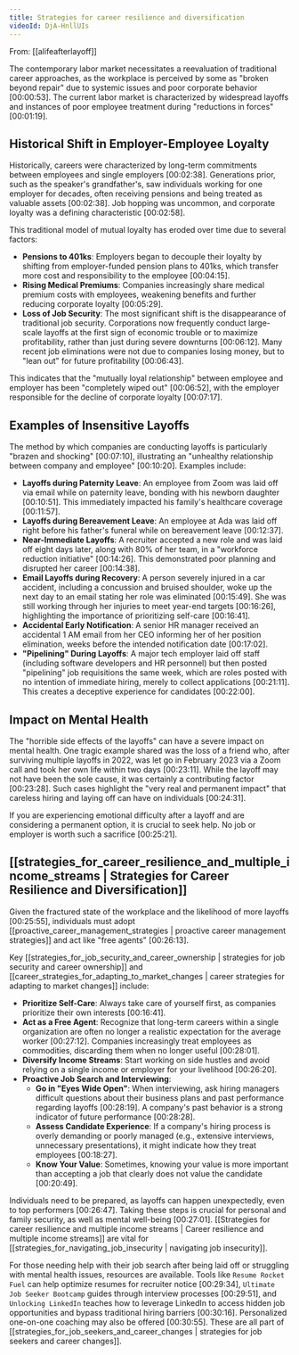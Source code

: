```yaml
---
title: Strategies for career resilience and diversification
videoId: DjA-HnllUIs
---
```


From: [[alifeafterlayoff]] <br/> 

The contemporary labor market necessitates a reevaluation of traditional career approaches, as the workplace is perceived by some as "broken beyond repair" due to systemic issues and poor corporate behavior <a class="yt-timestamp" data-t="00:00:53">[00:00:53]</a>. The current labor market is characterized by widespread layoffs and instances of poor employee treatment during "reductions in forces" <a class="yt-timestamp" data-t="00:01:19">[00:01:19]</a>.

## Historical Shift in Employer-Employee Loyalty

Historically, careers were characterized by long-term commitments between employees and single employers <a class="yt-timestamp" data-t="00:02:38">[00:02:38]</a>. Generations prior, such as the speaker's grandfather's, saw individuals working for one employer for decades, often receiving pensions and being treated as valuable assets <a class="yt-timestamp" data-t="00:02:38">[00:02:38]</a>. Job hopping was uncommon, and corporate loyalty was a defining characteristic <a class="yt-timestamp" data-t="00:02:58">[00:02:58]</a>.

This traditional model of mutual loyalty has eroded over time due to several factors:
*   **Pensions to 401ks**: Employers began to decouple their loyalty by shifting from employer-funded pension plans to 401ks, which transfer more cost and responsibility to the employee <a class="yt-timestamp" data-t="00:04:15">[00:04:15]</a>.
*   **Rising Medical Premiums**: Companies increasingly share medical premium costs with employees, weakening benefits and further reducing corporate loyalty <a class="yt-timestamp" data-t="00:05:29">[00:05:29]</a>.
*   **Loss of Job Security**: The most significant shift is the disappearance of traditional job security. Corporations now frequently conduct large-scale layoffs at the first sign of economic trouble or to maximize profitability, rather than just during severe downturns <a class="yt-timestamp" data-t="00:06:12">[00:06:12]</a>. Many recent job eliminations were not due to companies losing money, but to "lean out" for future profitability <a class="yt-timestamp" data-t="00:06:43">[00:06:43]</a>.

This indicates that the "mutually loyal relationship" between employee and employer has been "completely wiped out" <a class="yt-timestamp" data-t="00:06:52">[00:06:52]</a>, with the employer responsible for the decline of corporate loyalty <a class="yt-timestamp" data-t="00:07:17">[00:07:17]</a>.

## Examples of Insensitive Layoffs

The method by which companies are conducting layoffs is particularly "brazen and shocking" <a class="yt-timestamp" data-t="00:07:10">[00:07:10]</a>, illustrating an "unhealthy relationship between company and employee" <a class="yt-timestamp" data-t="00:10:20">[00:10:20]</a>. Examples include:
*   **Layoffs during Paternity Leave**: An employee from Zoom was laid off via email while on paternity leave, bonding with his newborn daughter <a class="yt-timestamp" data-t="00:10:51">[00:10:51]</a>. This immediately impacted his family's healthcare coverage <a class="yt-timestamp" data-t="00:11:57">[00:11:57]</a>.
*   **Layoffs during Bereavement Leave**: An employee at Ada was laid off right before his father's funeral while on bereavement leave <a class="yt-timestamp" data-t="00:12:37">[00:12:37]</a>.
*   **Near-Immediate Layoffs**: A recruiter accepted a new role and was laid off eight days later, along with 80% of her team, in a "workforce reduction initiative" <a class="yt-timestamp" data-t="00:14:26">[00:14:26]</a>. This demonstrated poor planning and disrupted her career <a class="yt-timestamp" data-t="00:14:38">[00:14:38]</a>.
*   **Email Layoffs during Recovery**: A person severely injured in a car accident, including a concussion and bruised shoulder, woke up the next day to an email stating her role was eliminated <a class="yt-timestamp" data-t="00:15:49">[00:15:49]</a>. She was still working through her injuries to meet year-end targets <a class="yt-timestamp" data-t="00:16:26">[00:16:26]</a>, highlighting the importance of prioritizing self-care <a class="yt-timestamp" data-t="00:16:41">[00:16:41]</a>.
*   **Accidental Early Notification**: A senior HR manager received an accidental 1 AM email from her CEO informing her of her position elimination, weeks before the intended notification date <a class="yt-timestamp" data-t="00:17:02">[00:17:02]</a>.
*   **"Pipelining" During Layoffs**: A major tech employer laid off staff (including software developers and HR personnel) but then posted "pipelining" job requisitions the same week, which are roles posted with no intention of immediate hiring, merely to collect applications <a class="yt-timestamp" data-t="00:21:11">[00:21:11]</a>. This creates a deceptive experience for candidates <a class="yt-timestamp" data-t="00:22:00">[00:22:00]</a>.

## Impact on Mental Health

The "horrible side effects of the layoffs" can have a severe impact on mental health. One tragic example shared was the loss of a friend who, after surviving multiple layoffs in 2022, was let go in February 2023 via a Zoom call and took her own life within two days <a class="yt-timestamp" data-t="00:23:11">[00:23:11]</a>. While the layoff may not have been the sole cause, it was certainly a contributing factor <a class="yt-timestamp" data-t="00:23:28">[00:23:28]</a>. Such cases highlight the "very real and permanent impact" that careless hiring and laying off can have on individuals <a class="yt-timestamp" data-t="00:24:31">[00:24:31]</a>.

If you are experiencing emotional difficulty after a layoff and are considering a permanent option, it is crucial to seek help. No job or employer is worth such a sacrifice <a class="yt-timestamp" data-t="00:25:21">[00:25:21]</a>.

## [[strategies_for_career_resilience_and_multiple_income_streams | Strategies for Career Resilience and Diversification]]

Given the fractured state of the workplace and the likelihood of more layoffs <a class="yt-timestamp" data-t="00:25:55">[00:25:55]</a>, individuals must adopt [[proactive_career_management_strategies | proactive career management strategies]] and act like "free agents" <a class="yt-timestamp" data-t="00:26:13">[00:26:13]</a>.

Key [[strategies_for_job_security_and_career_ownership | strategies for job security and career ownership]] and [[career_strategies_for_adapting_to_market_changes | career strategies for adapting to market changes]] include:
*   **Prioritize Self-Care**: Always take care of yourself first, as companies prioritize their own interests <a class="yt-timestamp" data-t="00:16:41">[00:16:41]</a>.
*   **Act as a Free Agent**: Recognize that long-term careers within a single organization are often no longer a realistic expectation for the average worker <a class="yt-timestamp" data-t="00:27:12">[00:27:12]</a>. Companies increasingly treat employees as commodities, discarding them when no longer useful <a class="yt-timestamp" data-t="00:28:01">[00:28:01]</a>.
*   **Diversify Income Streams**: Start working on side hustles and avoid relying on a single income or employer for your livelihood <a class="yt-timestamp" data-t="00:26:20">[00:26:20]</a>.
*   **Proactive Job Search and Interviewing**:
    *   **Go in "Eyes Wide Open"**: When interviewing, ask hiring managers difficult questions about their business plans and past performance regarding layoffs <a class="yt-timestamp" data-t="00:28:19">[00:28:19]</a>. A company's past behavior is a strong indicator of future performance <a class="yt-timestamp" data-t="00:28:28">[00:28:28]</a>.
    *   **Assess Candidate Experience**: If a company's hiring process is overly demanding or poorly managed (e.g., extensive interviews, unnecessary presentations), it might indicate how they treat employees <a class="yt-timestamp" data-t="00:18:27">[00:18:27]</a>.
    *   **Know Your Value**: Sometimes, knowing your value is more important than accepting a job that clearly does not value the candidate <a class="yt-timestamp" data-t="00:20:49">[00:20:49]</a>.

Individuals need to be prepared, as layoffs can happen unexpectedly, even to top performers <a class="yt-timestamp" data-t="00:26:47">[00:26:47]</a>. Taking these steps is crucial for personal and family security, as well as mental well-being <a class="yt-timestamp" data-t="00:27:01">[00:27:01]</a>. [[Strategies for career resilience and multiple income streams | Career resilience and multiple income streams]] are vital for [[strategies_for_navigating_job_insecurity | navigating job insecurity]].

For those needing help with their job search after being laid off or struggling with mental health issues, resources are available. Tools like `Resume Rocket Fuel` can help optimize resumes for recruiter notice <a class="yt-timestamp" data-t="00:29:34">[00:29:34]</a>, `Ultimate Job Seeker Bootcamp` guides through interview processes <a class="yt-timestamp" data-t="00:29:51">[00:29:51]</a>, and `Unlocking LinkedIn` teaches how to leverage LinkedIn to access hidden job opportunities and bypass traditional hiring barriers <a class="yt-timestamp" data-t="00:30:16">[00:30:16]</a>. Personalized one-on-one coaching may also be offered <a class="yt-timestamp" data-t="00:30:55">[00:30:55]</a>. These are all part of [[strategies_for_job_seekers_and_career_changes | strategies for job seekers and career changes]].